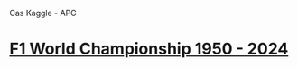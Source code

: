 Cas Kaggle - APC
# [F1 World Championship 1950 - 2024](https://www.kaggle.com/datasets/rohanrao/formula-1-world-championship-1950-2020)
